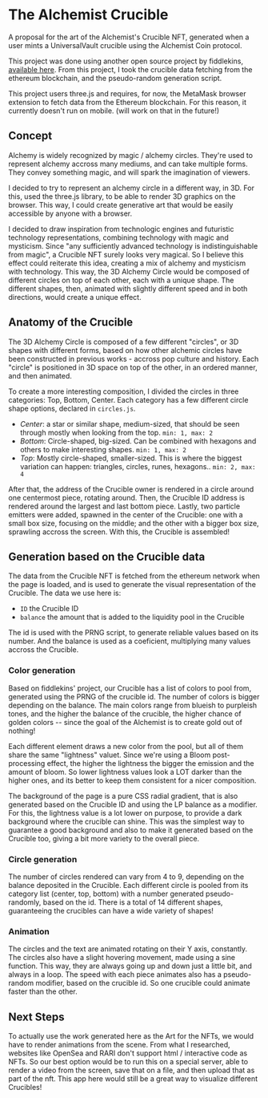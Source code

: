 # The Alchemist Crucible
A proposal for the art of the Alchemist's Crucible NFT, generated when a user mints a UniversalVault crucible using the Alchemist Coin protocol.

This project was done using another open source project by fiddlekins, [available here](https://github.com/Fiddlekins/alchemist-crucible-lens/). From this project, I took the crucible data fetching from the ethereum blockchain, and the pseudo-random generation script.

This project users three.js and requires, for now, the MetaMask browser extension to fetch data from the Ethereum blockchain.  For this reason, it currently doesn't run on mobile. (will work on that in the future!) 

## Concept 

Alchemy is widely recognized by magic / alchemy circles. They're used to represent alchemy accross many mediums, and can take multiple forms. They convey something magic, and will spark the imagination of viewers. 

I decided to try to represent an alchemy circle in a different way, in 3D. For this, used the three.js library, to be able to render 3D graphics on the browser. This way, I could create generative art that would be easily accessible by anyone with a browser. 

I decided to draw inspiration from technologic engines and futuristic technology representations, combining technology with magic and mysticism.  Since "any sufficiently advanced technology is indistinguishable from magic", a Crucible NFT surely looks very magical. So I believe this effect could reiterate this idea, creating a  mix of alchemy and mysticism with technology. This way, the 3D Alchemy Circle would be composed of different circles on top of each other, each with a unique shape. The different shapes, then, animated with slightly different speed and in both directions, would create a unique effect.


## Anatomy of the Crucible 

The 3D Alchemy Circle is composed of a few  different "circles", or 3D shapes with different forms, based on how other alchemic circles have been constructed in previous works - accross pop culture and history.  Each "circle" is positioned in 3D space on top of the other, in an ordered manner, and then animated.

To create a more interesting composition, I divided the circles in three categories: Top, Bottom, Center. Each category has a few different circle shape options, declared in  `circles.js`.  

- *Center*: a star or similar shape, medium-sized, that should be seen through mostly when looking from the top. `min: 1, max: 2`
- *Bottom*: Circle-shaped, big-sized. Can be combined with hexagons and others to make interesting shapes. `min: 1, max: 2`
- *Top*: Mostly circle-shaped, smaller-sized. This is where the biggest variation can happen: triangles, circles, runes, hexagons.. `min: 2, max: 4`


After that, the address of the Crucible owner is rendered in a circle around one centermost piece, rotating around. Then, the Crucible ID address is rendered around the largest and last bottom piece.  Lastly, two particle emitters were added, spawned in the center of the Crucible: one with a small box size, focusing on the middle; and the other with a bigger box size, sprawling accross the screen.  With this, the Crucible is assembled!


## Generation based on the Crucible data 

The data from the Crucible NFT is fetched from the ethereum network when the page is loaded, and is used to generate the visual representation of the Crucible. The data we use here is: 
- `ID` the Crucible ID 
- `balance` the amount that is added to the liquidity pool in the Crucible 

The id is used with the PRNG script, to generate reliable values based on its number. And the balance is used as a coeficient, multiplying many values accross the Crucible.

### Color generation
Based on fiddlekins' project, our Crucible has a list of colors to pool from, generated using the PRNG of the crucible id. The number of colors is bigger depending on the balance. The main colors range from blueish to purpleish tones, and the higher the balance of the crucible, the higher chance of golden colors -- since the goal of the Alchemist is to create gold out of nothing! 

Each different element draws a new color from the pool, but all of them share the same "lightness" valuet. Since we're using a Bloom post-processing effect, the higher the lightness the bigger the emission and the amount of bloom. So lower lightness values look a LOT darker than the higher ones, and its better to keep them consistent for a nicer composition.

The background of the page is a pure CSS radial gradient, that is also generated based on the Crucible ID and using the LP balance as a modifier. For this, the lightness value is a lot lower on purpose, to provide a dark background where the crucible can shine. This was the simplest way to guarantee a good background and also to make it generated based on the Crucible too, giving a bit more variety to the overall piece. 

### Circle generation 
The number of circles rendered can vary from 4 to 9, depending on the balance deposited in the Crucible. 
Each different circle is pooled from its category list (center, top, bottom) with a number generated pseudo-randomly, based on the id. There is a total of 14 different shapes, guaranteeing the crucibles can have a wide variety of shapes!

### Animation 
The circles and the text are animated rotating on their Y axis, constantly.  The circles also have a slight hovering movement, made using a sine function. This way, they are always going up and down just a little bit, and always in a loop. 
The speed with each piece animates also has a pseudo-random modifier, based on the crucible id. So one crucible could animate faster than the other. 


## Next Steps 
To actually use the work generated here as the Art for the NFTs, we would have to render animations from the scene. From what I researched, websites like OpenSea and RARI don't support html / interactive code as NFTs. So our best option would be to run this on a special server, able to render a video from the screen, save that on a file, and then upload that as part of the nft.  This app here would still be a great way to visualize different Crucibles!












